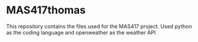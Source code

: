 # MAS417thomas
This repository contains the files used for the MAS417 project.
Used python as the coding language and openweather as the weather API 


